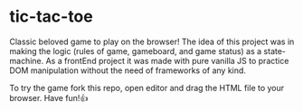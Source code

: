 # tic-tac-toe
Classic beloved game to play on the browser!
The idea of this project was in making the logic (rules of game, gameboard, and game status) as a state-machine. As a frontEnd project it was made with pure vanilla JS to practice DOM manipulation without the need of frameworks of any kind.

To try the game fork this repo, open editor and drag the HTML file to your browser. Have fun!👍
